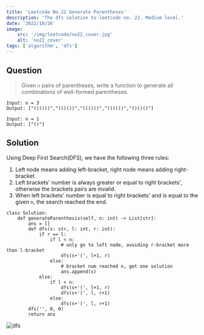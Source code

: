 ```yaml
---
title: 'Leetcode No.22 Generate Parentheses'
description: 'The dfs solution to leetcode no. 22. Medium level.'
date: '2022/10/26'
image:
    src: '/img/leetcode/no22_cover.jpg'
    alt: 'no22_cover'
tags: ['algorithm', 'dfs']
---
```


## Question

> Given `n` pairs of parentheses, write a function to generate all combinations of well-formed parentheses.

```[Examples]
Input: n = 3
Output: ["((()))","(()())","(())()","()(())","()()()"]

Input: n = 1
Output: ["()"]
```

## Solution

Using Deep First Search(DFS), we have the following three rules:

1. Left node means adding left-bracket, right node means adding right-bracket.
2. Left brackets' number is always greater or equal to right brackets', otherwise the brackets pairs are invalid.
3. When left brackets' number is equal to right brackets' and is equal to the given `n`, the search reached the end.

```python[dfs]
class Solution:
    def generateParenthesis(self, n: int) -> List[str]:
        ans = []
        def dfs(s: str, l: int, r: int):
            if r == l:
                if l < n:
                    # only go to left node, avoiding r-bracket more than l-bracket
                    dfs(s+'(', l+1, r)
                else:
                    # bracket num reached n, get one solution 
                    ans.append(s)
            else:
                if l < n:
                    dfs(s+'(', l+1, r)
                    dfs(s+')', l, r+1)
                else:
                    dfs(s+')', l, r+1)
        dfs('', 0, 0)
        return ans
```

![dfs](/img/leetcode/no22.png)